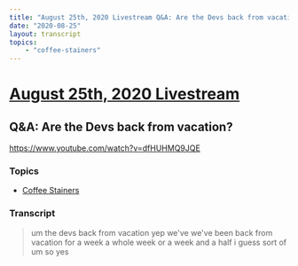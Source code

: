 ```yaml
---
title: "August 25th, 2020 Livestream Q&A: Are the Devs back from vacation?"
date: "2020-08-25"
layout: transcript
topics:
    - "coffee-stainers"
---
```

# [August 25th, 2020 Livestream](../2020-08-25.md)
## Q&A: Are the Devs back from vacation?
https://www.youtube.com/watch?v=dfHUHMQ9JQE

### Topics
* [Coffee Stainers](../topics/coffee-stainers.md)

### Transcript

> um the devs back from vacation yep we've we've been back from vacation for a week a whole week or a week and a half i guess sort of um so yes
